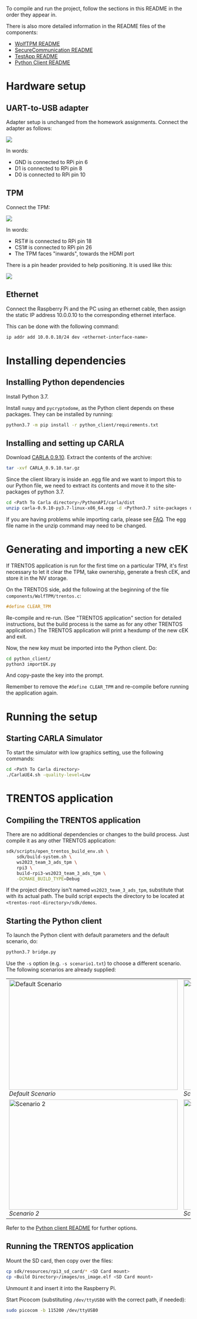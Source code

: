 To compile and run the project, follow the sections in this README in the
order they appear in.

There is also more detailed information in the README files of the components:
- [WolfTPM README](components/WolfTPM/README.md)
- [SecureCommunication README](components/SecureCommunication/README.md)
- [TestApp README](components/TestApp/README.md)
- [Python Client README](python_client/README.md)

# Hardware setup

## UART-to-USB adapter

Adapter setup is unchanged from the homework assignments.
Connect the adapter as follows:

![](components/WolfTPM/pics/uart.jpg)

In words:

- GND is connected to RPi pin 6
- D1 is connected to RPi pin 8
- D0 is connected to RPi pin 10

## TPM

Connect the TPM:

![](components/WolfTPM/pics/tpm.jpg)

In words:

- RST# is connected to RPi pin 18
- CS1# is connected to RPi pin 26
- The TPM faces "inwards", towards the HDMI port

There is a pin header provided to help positioning. It is used like this:

![](components/WolfTPM/pics/tpm-header.jpg)

## Ethernet

Connect the Raspberry Pi and the PC using an ethernet cable, then assign the
static IP address 10.0.0.10 to the corresponding ethernet interface.

This can be done with the following command:

```sh
ip addr add 10.0.0.10/24 dev <ethernet-interface-name>
```

# Installing dependencies

## Installing Python dependencies

Install Python 3.7. 

Install `numpy` and `pycryptodome`, as the Python client depends on these
packages. They can be installed by running:

```sh
python3.7 -m pip install -r python_client/requirements.txt
```

## Installing and setting up CARLA

Download [CARLA 0.9.10](https://github.com/carla-simulator/carla/releases/tag/0.9.10/).
Extract the contents of the archive:

```sh
tar -xvf CARLA_0.9.10.tar.gz
```

Since the client library is inside an .egg file and we want to import this to
our Python file, we need to extract its contents and move it to the
site-packages of python 3.7.

```sh
cd <Path To Carla directory>/PythonAPI/carla/dist
unzip carla-0.9.10-py3.7-linux-x86_64.egg -d <Python3.7 site-packages directory>
```

If you are having problems while importing carla, please see [FAQ](https://carla.readthedocs.io/en/latest/build_faq/#importerror-no-module-named-carla).
The egg file name in the unzip command may need to be changed.

# Generating and importing a new cEK

If TRENTOS application is run for the first time on a particular TPM, it's
first necessary to let it clear the TPM, take ownership, generate a fresh
cEK, and store it in the NV storage.

On the TRENTOS side, add the following at the beginning of the file
`components/WolfTPM/trentos.c`:

```c
#define CLEAR_TPM
```

Re-compile and re-run. (See "TRENTOS application" section for detailed
instructions, but the build process is the same as for any other TRENTOS
application.)
The TRENTOS application will print a hexdump of the new cEK and exit.

Now, the new key must be imported into the Python client. Do:

```sh
cd python_client/
python3 importEK.py
```

And copy-paste the key into the prompt.

Remember to remove the `#define CLEAR_TPM` and re-compile before running
the application again.

# Running the setup

## Starting CARLA Simulator

To start the simulator with low graphics setting, use the following commands:

```sh
cd <Path To Carla directory>
./CarlaUE4.sh -quality-level=Low
```

# TRENTOS application

## Compiling the TRENTOS application

There are no additional dependencies or changes to the build process.
Just compile it as any other TRENTOS application:

```sh
sdk/scripts/open_trentos_build_env.sh \
    sdk/build-system.sh \
    ws2023_team_3_ads_tpm \
    rpi3 \
    build-rpi3-ws2023_team_3_ads_tpm \
    -DCMAKE_BUILD_TYPE=Debug
```

If the project directory isn't named `ws2023_team_3_ads_tpm`, substitute that
with its actual path. The build script expects the directory to be located
at `<trentos-root-directory>/sdk/demos`.

## Starting the Python client

To launch the Python client with default parameters and the default scenario,
do:

```sh
python3.7 bridge.py
```

Use the `-s` option (e.g. `-s scenario1.txt`) to choose a different scenario.
The following scenarios are already supplied:

<table>
  <tr>
    <td>
      <img src="pictures/default_scenario.png" alt="Default Scenario" width="460" height="300">
      <br>
      <i>Default Scenario</i>
    </td>
    <td>
      <img src="pictures/scenario1.png" alt="Scenario 1" width="460" height="300">
      <br>
      <i>Scenario 1</i>
    </td>
  </tr>
  <tr>
    <td>
      <img src="pictures/scenario2.png" alt="Scenario 2" width="460" height="300">
      <br>
      <i>Scenario 2</i>
    </td>
    <td>
      <img src="pictures/scenario3.png" alt="Scenario 3" width="460" height="300">
      <br>
      <i>Scenario 3</i>
    </td>
  </tr>
</table>

Refer to the [Python client README](python_client/README.md) for further
options.

## Running the TRENTOS application

Mount the SD card, then copy over the files:

```sh
cp sdk/resources/rpi3_sd_card/* <SD Card mount>
cp <Build Directory>/images/os_image.elf <SD Card mount>
```

Unmount it and insert it into the Raspberry Pi.

Start Picocom (substituting `/dev/ttyUSB0` with the correct path, if needed):

```sh
sudo picocom -b 115200 /dev/ttyUSB0
```
